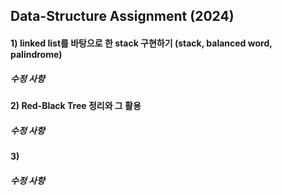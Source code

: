 ## Data-Structure Assignment (2024)

#### 1) linked list를 바탕으로 한 stack 구현하기 (stack, balanced word, palindrome)
##### 수정 사항

#### 2) Red-Black Tree 정리와 그 활용
##### 수정 사항

#### 3)
##### 수정 사항
